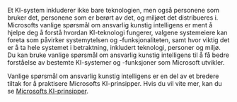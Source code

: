 Et KI-system inkluderer ikke bare teknologien, men også personene som bruker det, personene som er berørt av det, og miljøet det distribueres i. Microsofts vanlige spørsmål om ansvarlig kunstig intelligens er ment å hjelpe deg å forstå hvordan KI-teknologi fungerer, valgene systemeiere kan foreta som påvirker systemytelsen og -funksjonaliteten, samt hvor viktig det er å ta hele systemet i betraktning, inkludert teknologi, personer og miljø. Du kan bruke vanlige spørsmål om ansvarlig kunstig intelligens til å få bedre forståelse av bestemte KI-systemer og -funksjoner som Microsoft utvikler.

Vanlige spørsmål om ansvarlig kunstig intelligens er en del av et bredere tiltak for å praktisere Microsofts KI-prinsipper. Hvis du vil vite mer, kan du se [Microsofts KI-prinsipper](https://www.microsoft.com/ai/responsible-ai).
